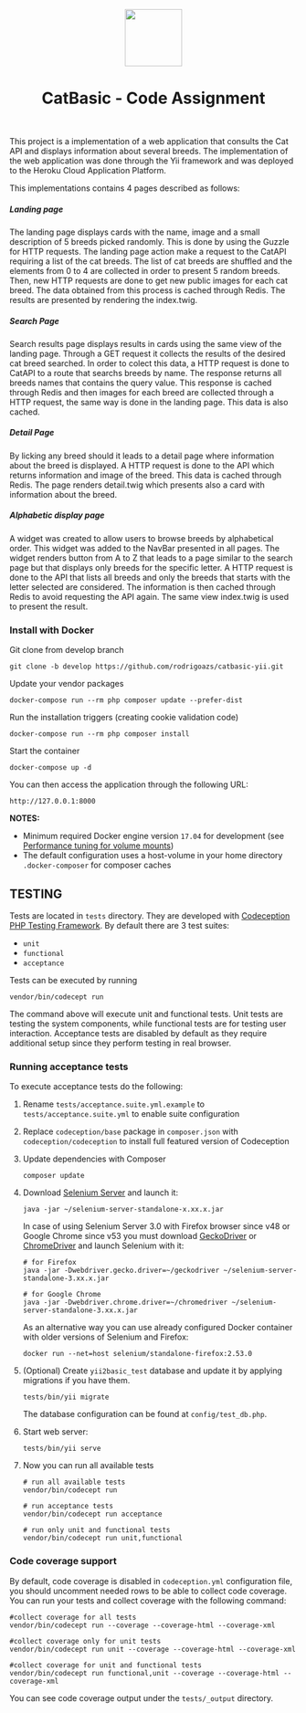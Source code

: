 <p align="center">
    <a href="https://github.com/yiisoft" target="_blank">
        <img src="https://avatars0.githubusercontent.com/u/993323" height="100px">
    </a>
    <h1 align="center">CatBasic - Code Assignment</h1>
    <br>
</p>

This project is a implementation of a web application that consults the Cat API and displays information about several breeds. The implementation of the web application was done through the Yii framework and was deployed to the Heroku Cloud Application Platform.

This implementations contains 4 pages described as follows:

##### Landing page
The landing page displays cards with the name, image and a small description of 5 breeds picked randomly. This is done by using the Guzzle for HTTP requests. The landing page action make a request to the CatAPI requiring a list of the cat breeds. The list of cat breeds are shuffled and the elements from 0 to 4 are collected in order to present 5 random breeds. Then, new HTTP requests are done to get new public images for each cat breed. The data obtained from this process is cached through Redis. The results are presented by rendering the index.twig.

##### Search Page
Search results page displays results in cards using the same view of the landing page. Through a GET request it collects the results of the desired cat breed searched. In order to colect this data, a HTTP request is done to CatAPI to a route that searchs breeds by name. The response returns all breeds names that contains the query value. This response is cached through Redis and then images for each breed are collected through a HTTP request, the same way is done in the landing page. This data is also cached. 

##### Detail Page
By licking any breed should it leads to a detail page where information about the breed is displayed. A HTTP request is done to the API which returns information and image of the breed. This data is cached through Redis. The page renders detail.twig which presents also a card with information about the breed.

##### Alphabetic display page
A widget was created to allow users to browse breeds by alphabetical order. This widget was added to the NavBar presented in all pages. The widget renders button from A to Z that leads to a page similar to the search page but that displays only breeds for the specific letter. A HTTP request is done to the API that lists all breeds and only the breeds that starts with the letter selected are considered. The information is then cached through Redis to avoid requesting the API again. The same view index.twig is used to present the result.

### Install with Docker

Git clone from develop branch

    git clone -b develop https://github.com/rodrigoazs/catbasic-yii.git

Update your vendor packages

    docker-compose run --rm php composer update --prefer-dist
    
Run the installation triggers (creating cookie validation code)

    docker-compose run --rm php composer install    
    
Start the container

    docker-compose up -d
    
You can then access the application through the following URL:

    http://127.0.0.1:8000

**NOTES:** 
- Minimum required Docker engine version `17.04` for development (see [Performance tuning for volume mounts](https://docs.docker.com/docker-for-mac/osxfs-caching/))
- The default configuration uses a host-volume in your home directory `.docker-composer` for composer caches


TESTING
-------

Tests are located in `tests` directory. They are developed with [Codeception PHP Testing Framework](http://codeception.com/).
By default there are 3 test suites:

- `unit`
- `functional`
- `acceptance`

Tests can be executed by running

```
vendor/bin/codecept run
```

The command above will execute unit and functional tests. Unit tests are testing the system components, while functional
tests are for testing user interaction. Acceptance tests are disabled by default as they require additional setup since
they perform testing in real browser. 


### Running  acceptance tests

To execute acceptance tests do the following:  

1. Rename `tests/acceptance.suite.yml.example` to `tests/acceptance.suite.yml` to enable suite configuration

2. Replace `codeception/base` package in `composer.json` with `codeception/codeception` to install full featured
   version of Codeception

3. Update dependencies with Composer 

    ```
    composer update  
    ```

4. Download [Selenium Server](http://www.seleniumhq.org/download/) and launch it:

    ```
    java -jar ~/selenium-server-standalone-x.xx.x.jar
    ```

    In case of using Selenium Server 3.0 with Firefox browser since v48 or Google Chrome since v53 you must download [GeckoDriver](https://github.com/mozilla/geckodriver/releases) or [ChromeDriver](https://sites.google.com/a/chromium.org/chromedriver/downloads) and launch Selenium with it:

    ```
    # for Firefox
    java -jar -Dwebdriver.gecko.driver=~/geckodriver ~/selenium-server-standalone-3.xx.x.jar
    
    # for Google Chrome
    java -jar -Dwebdriver.chrome.driver=~/chromedriver ~/selenium-server-standalone-3.xx.x.jar
    ``` 
    
    As an alternative way you can use already configured Docker container with older versions of Selenium and Firefox:
    
    ```
    docker run --net=host selenium/standalone-firefox:2.53.0
    ```

5. (Optional) Create `yii2basic_test` database and update it by applying migrations if you have them.

   ```
   tests/bin/yii migrate
   ```

   The database configuration can be found at `config/test_db.php`.


6. Start web server:

    ```
    tests/bin/yii serve
    ```

7. Now you can run all available tests

   ```
   # run all available tests
   vendor/bin/codecept run

   # run acceptance tests
   vendor/bin/codecept run acceptance

   # run only unit and functional tests
   vendor/bin/codecept run unit,functional
   ```

### Code coverage support

By default, code coverage is disabled in `codeception.yml` configuration file, you should uncomment needed rows to be able
to collect code coverage. You can run your tests and collect coverage with the following command:

```
#collect coverage for all tests
vendor/bin/codecept run --coverage --coverage-html --coverage-xml

#collect coverage only for unit tests
vendor/bin/codecept run unit --coverage --coverage-html --coverage-xml

#collect coverage for unit and functional tests
vendor/bin/codecept run functional,unit --coverage --coverage-html --coverage-xml
```

You can see code coverage output under the `tests/_output` directory.
